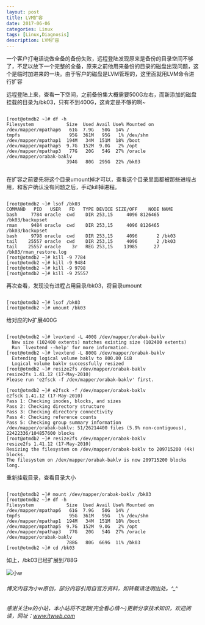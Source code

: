 ```yaml
---
layout: post
title: LVM扩容
date: 2017-06-06
categories: Linux
tags: [Linux,Diagnosis]
description: LVM扩容
---
```


一个客户打电话说做全备的备份失败，远程登陆发现原来是备份的目录空间不够了，不足以放下一个完整的全备，原来之前他用来备份的目录的磁盘出现问题，这个是临时加进来的一块。由于客户的磁盘是LVM管理的，这里面就用LVM命令进行扩容


远程登陆上来，查看一下空间，之前备份集大概需要500G左右，而新添加的磁盘挂载的目录为/bk03，只有不到400G，这肯定是不够的啊~

```shell

[root@otmdb2 ~]# df -h
Filesystem            Size  Used Avail Use% Mounted on
/dev/mapper/mpathap6   61G  7.9G   50G  14% /
tmpfs                  95G  361M   95G   1% /dev/shm
/dev/mapper/mpathap1  194M   34M  151M  18% /boot
/dev/mapper/mpathap5  9.7G  152M  9.0G   2% /opt
/dev/mapper/mpathap3   77G   20G   54G  27% /oracle
/dev/mapper/orabak-baklv
                      394G   80G  295G  22% /bk03
					 
```

在扩容之前要先将这个目录umount掉才可以，查看这个目录里面都被那些进程占用，和客户确认没有问题之后，手动kill掉进程。

```shell
					 
[root@otmdb2 ~]# lsof /bk03
COMMAND   PID   USER   FD   TYPE DEVICE SIZE/OFF    NODE NAME
bash     7784 oracle  cwd    DIR 253,15     4096 8126465 /bk03/backupset
rman     9484 oracle  cwd    DIR 253,15     4096 8126465 /bk03/backupset
bash     9798 oracle  cwd    DIR 253,15     4096       2 /bk03
tail    25557 oracle  cwd    DIR 253,15     4096       2 /bk03
tail    25557 oracle    3r   REG 253,15    13985      27 /bk03/rman_restore.log
[root@otmdb2 ~]# kill -9 7784
[root@otmdb2 ~]# kill -9 9484
[root@otmdb2 ~]# kill -9 9798
[root@otmdb2 ~]# kill -9 25557

````

再次查看，发现没有进程占用目录/bk03，将目录umount

```shell

[root@otmdb2 ~]# lsof /bk03
[root@otmdb2 ~]# umount /bk03

```

给对应的lv扩展400G

```shell

[root@otmdb2 ~]# lvextend -L 400G /dev/mapper/orabak-baklv
  New size (102400 extents) matches existing size (102400 extents)
  Run `lvextend --help' for more information.
[root@otmdb2 ~]# lvextend -L 800G /dev/mapper/orabak-baklv
  Extending logical volume baklv to 800.00 GiB
  Logical volume baklv successfully resized
[root@otmdb2 ~]# resize2fs /dev/mapper/orabak-baklv
resize2fs 1.41.12 (17-May-2010)
Please run 'e2fsck -f /dev/mapper/orabak-baklv' first.

[root@otmdb2 ~]# e2fsck -f /dev/mapper/orabak-baklv
e2fsck 1.41.12 (17-May-2010)
Pass 1: Checking inodes, blocks, and sizes
Pass 2: Checking directory structure
Pass 3: Checking directory connectivity
Pass 4: Checking reference counts
Pass 5: Checking group summary information
/dev/mapper/orabak-baklv: 51/26214400 files (5.9% non-contiguous), 22422336/104857600 blocks
[root@otmdb2 ~]# resize2fs /dev/mapper/orabak-baklv
resize2fs 1.41.12 (17-May-2010)
Resizing the filesystem on /dev/mapper/orabak-baklv to 209715200 (4k) blocks.
The filesystem on /dev/mapper/orabak-baklv is now 209715200 blocks long.

```

重新挂载目录，查看目录大小

```shell

[root@otmdb2 ~]# mount /dev/mapper/orabak-baklv /bk03
[root@otmdb2 ~]# df -h
Filesystem            Size  Used Avail Use% Mounted on
/dev/mapper/mpathap6   61G  7.9G   50G  14% /
tmpfs                  95G  361M   95G   1% /dev/shm
/dev/mapper/mpathap1  194M   34M  151M  18% /boot
/dev/mapper/mpathap5  9.7G  152M  9.0G   2% /opt
/dev/mapper/mpathap3   77G   20G   54G  27% /oracle
/dev/mapper/orabak-baklv
                      788G   80G  669G  11% /bk03
[root@otmdb2 ~]# cd /bk03

```

如上，/bk03已经扩展到788G


![小w](https://wx2.sinaimg.cn/mw1024/891ecf4fly1fr361nvrcnj207w07sad7.jpg)

###### 博文内容为小w原创，部分内容引用自官方资料，如转载请注明出处。^_^

###### 感谢关注w的小站，本小站将不定期(完全看心情～)更新分享技术知识，欢迎阅读，网址：www.itwwb.com




